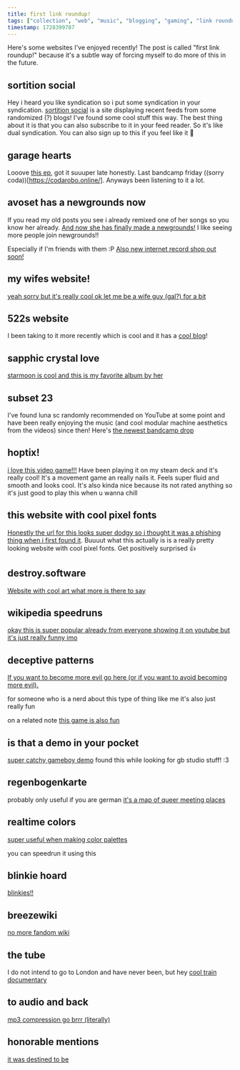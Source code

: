 ```yaml
---
title: first link roundup!
tags: ["collection", "web", "music", "blogging", "gaming", "link roundup"]
timestamp: 1728399787
---
```


Here's some websites I've enjoyed recently!
The post is called "first link roundup!" because it's a subtle way of forcing myself to do more of this in the future.
<!--more-->

## sortition social
Hey i heard you like syndication so i put some syndication in your syndication.
[sortition social](https://suricrasia.online/sortition/) is a site displaying recent feeds from some randomized (?) blogs! I've found some cool stuff this way. The best thing about it is that you can also subscribe to it in your feed reader. So it's like dual syndication.
You can also sign up to this if you feel like it 🤫

## garage hearts
Looove [this ep](https://b-trx.bandcamp.com/album/garage-hearts), got it suuuper late honestly. Last bandcamp friday ((sorry coda))[https://codarobo.online/].
Anyways been listening to it a lot.

## avoset has a newgrounds now
If you read my old posts you see i already remixed one of her songs so you know her already. [And now she has finally made a newgrounds!](https://avoset.newgrounds.com/)
I like seeing more people join newgrounds!!

Especially if I'm friends with them :P
[Also new internet record shop out soon!](https://youtu.be/yFqdU55MxJQ?si=VMz9G8IE5txYgWUJ)

## my wifes website!
[yeah sorry but it's really cool ok let me be a wife guy (gal?) for a bit](https://tiger.kittycat.homes/)

## 522s website
I been taking to it more recently which is cool and it has a [cool blog](https://www.5snb.club/)!

## sapphic crystal love
[starmoon is cool and this is my favorite album by her](https://starmoon.bandcamp.com/album/sapphic-crystal-love)

## subset 23
I've found luna sc randomly recommended on YouTube at some point and have been really enjoying the music (and cool modular machine aesthetics from the videos) since then!
Here's [the newest bandcamp drop](https://lunasc.bandcamp.com/album/subset-23)

## hoptix!
[i love this video game!!!](https://store.steampowered.com/app/2544100/hoptix/) Have been playing it on my steam deck and it's really cool!
It's a movement game an really nails it. Feels super fluid and smooth and looks cool. It's also kinda nice because its not rated anything so it's just good to play this when u wanna chill

## this website with cool pixel fonts 
[Honestly the url for this looks super dodgy so i thought it was a phishing thing when i first found it](http://www17.plala.or.jp/xxxxxxx/00ff/). Buuuut what this actually is is a really pretty looking website with cool pixel fonts. Get positively surprised 👍

## destroy.software
[Website with cool art what more is there to say](https://destroy.software/)

## wikipedia speedruns
[okay this is super popular already from everyone showing it on youtube but it's just really funny imo](https://wikispeedruns.com/)

## deceptive patterns 
[If you want to become more evil go here (or if you want to avoid becoming more evil).](https://www.deceptive.design/)

for someone who is a nerd about this type of thing like me it's also just really fun

on a related note [this game is also fun](https://userinyerface.com/)

## is that a demo in your pocket
[super catchy gameboy demo](https://hh.gbdev.io/game/is-that-a-demo-in-your-pocket) found this while looking for gb studio stuff! :3

## regenbogenkarte 
probably only useful if you are german
[it's a map of queer meeting places](https://karte.queer-lexikon.net/)

## realtime colors
[super useful when making color palettes](https://realtimecolors.com/?colors=000000-77767b-f0f769-fee7fd-0ce2ed)

you can speedrun it using this

## blinkie hoard
[blinkies!!](https://blinkies.neocities.org/)


## breezewiki
[no more fandom wiki](https://antifandom.com/)

## the tube
I do not intend to go to London and have never been, but hey [cool train documentary](https://www.dailymotion.com/video/x1cxnim)

## to audio and back
[mp3 compression go brrr (literally)](https://unascribed.com/junk/imgaudio/)


## honorable mentions
[it was destined to be](https://crouton.net)